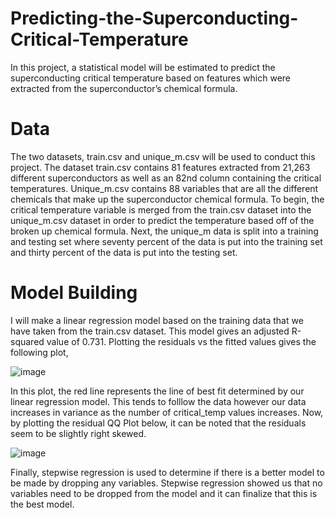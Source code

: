 # Predicting-the-Superconducting-Critical-Temperature
In this project, a statistical model will be estimated to predict the superconducting critical temperature based on features which were extracted from the superconductor’s chemical formula. 

# Data

The two datasets, train.csv and unique_m.csv will be used to conduct this project. The dataset train.csv contains 81 features extracted from 21,263 different superconductors as well as an 82nd column containing the critical temperatures. Unique_m.csv contains 88 variables that are all the different chemicals that make up the superconductor chemical formula. To begin, the critical temperature variable is merged from the train.csv dataset into the unique_m.csv dataset in order to predict the temperature based off of the broken up chemical formula. Next, the unique_m data is split into a training and testing set where seventy percent of the data is put into the training set and thirty percent of the data is put into the testing set. 

# Model Building

I will make a linear regression model based on the training data that we have taken from the train.csv dataset. This model gives an adjusted R-squared value of 0.731. Plotting the residuals vs the fitted values gives the following plot,

![image](https://user-images.githubusercontent.com/50085554/236976030-4079f1ce-dbeb-4225-ad71-e6732d33026a.png)

In this plot, the red line represents the line of best fit determined by our linear regression model. This tends to folllow the data however our data increases in variance as the number of critical_temp values increases. Now, by plotting the residual QQ Plot below, it can be noted that the residuals seem to be slightly right skewed.

![image](https://user-images.githubusercontent.com/50085554/236976578-05bb0427-c8f6-4419-a737-c98a7ee7a6ad.png)

Finally, stepwise regression is used to determine if there is a better model to be made by dropping any variables. Stepwise regression showed us that no variables need to be dropped from the model and it can finalize that this is the best model.


